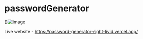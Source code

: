 # passwordGenerator

()![image](https://github.com/Hafizshkr/passwordGenerator/assets/103745630/4f2ad9d2-89f6-4a01-b5a0-3bd2a97a58b6)

Live website - https://password-generator-eight-livid.vercel.app/
